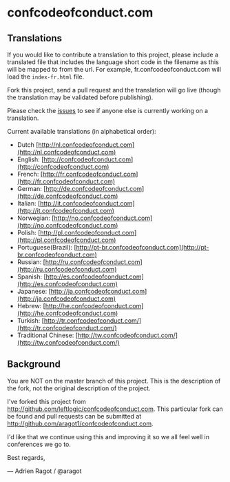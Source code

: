 confcodeofconduct.com
=====================

Translations
------------

If you would like to contribute a translation to this project, please include a translated file that includes the language short code in the filename as this will be mapped to from the url. For example, fr.confcodeofconduct.com will load the `index-fr.html` file.

Fork this project, send a pull request and the translation will go live (though the translation may be validated before publishing).

Please check the [issues](https://github.com/leftlogic/confcodeofconduct.com/issues) to see if anyone else is currently working on a translation.

Current available translations (in alphabetical order):

* Dutch [http://nl.confcodeofconduct.com](http://nl.confcodeofconduct.com)
* English: [http://confcodeofconduct.com](http://confcodeofconduct.com)
* French: [http://fr.confcodeofconduct.com](http://fr.confcodeofconduct.com)
* German: [http://de.confcodeofconduct.com](http://de.confcodeofconduct.com)
* Italian: [http://it.confcodeofconduct.com](http://it.confcodeofconduct.com)
* Norwegian: [http://no.confcodeofconduct.com](http://no.confcodeofconduct.com)
* Polish: [http://pl.confcodeofconduct.com](http://pl.confcodeofconduct.com)
* Portuguese(Brazil): [http://pt-br.confcodeofconduct.com](http://pt-br.confcodeofconduct.com)
* Russian: [http://ru.confcodeofconduct.com](http://ru.confcodeofconduct.com)
* Spanish: [http://es.confcodeofconduct.com](http://es.confcodeofconduct.com)
* Japanese: [http://ja.confcodeofconduct.com](http://ja.confcodeofconduct.com)
* Hebrew: [http://he.confcodeofconduct.com](http://he.confcodeofconduct.com)
* Turkish: [http://tr.confcodeofconduct.com/](http://tr.confcodeofconduct.com/)
* Traditional Chinese: [http://tw.confcodeofconduct.com/](http://tw.confcodeofconduct.com/)


Background
----------

You are NOT on the master branch of this project. This is the description of the fork, not the original description of the project.

I've forked this project from <a href="https://github.com/leftlogic/confcodeofconduct.com">http://github.com/leftlogic/confcodeofconduct.com</a>. This particular fork can be found and pull requests can be submitted at <a href="https://github.com/aragot1/confcodeofconduct.com">http://github.com/aragot1/confcodeofconduct.com</a>.

I'd like that we continue using this and improving it so we all feel well in conferences we go to.

Best regards,

&mdash; Adrien Ragot / @aragot
